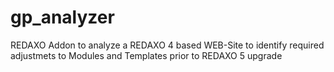 # gp_analyzer
REDAXO Addon to analyze a REDAXO 4 based WEB-Site to identify required adjustmets to Modules and Templates prior to REDAXO 5 upgrade
